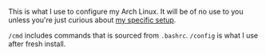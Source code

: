 This is what I use to configure my Arch Linux. It will be of no use to you unless you're just curious about [my specific setup](http://code.krister.ee/my-coding-environment/).

`/cmd` includes commands that is sourced from `.bashrc`.
`/config` is what I use after fresh install.
